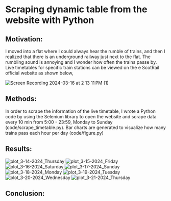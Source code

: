 # Scraping dynamic table from the website with Python
## Motivation: 

I moved into a flat where I could always hear the rumble of trains, and then I realized that there is an underground railway just next to the flat. The rumbling sound is annoying and I wonder how often the trains passe by. Live timetables for specific train stations can be viewed on the e ScotRail official website as shown below,

![Screen Recording 2024-03-16 at 2 13 11 PM (1)](https://github.com/QiaosiLi/scrape_dynamic_table_from_website_with_python/assets/140426435/2d017c07-2971-49c4-98ed-81dc976f0dd9)

## Methods:
In order to scrape the information of the live timetable, I wrote a Python code by using the Selenium library to open the website and scrape data every 10 min from 5:00 - 23:59, Monday to Sunday (code/scrape_timetable.py). Bar charts are generated to visualize how many trains pass each hour per day (code/figure.py)

## Results:

![plot_3-14-2024_Thursday](https://github.com/QiaosiLi/scrape_dynamic_table_from_website_with_python/assets/140426435/e6816917-9dc6-4af3-a134-9dfaedcbd19f)
![plot_3-15-2024_Friday](https://github.com/QiaosiLi/scrape_dynamic_table_from_website_with_python/assets/140426435/df5954bd-f20a-4c66-b993-1e64a030ee10)
![plot_3-16-2024_Saturday](https://github.com/QiaosiLi/scrape_dynamic_table_from_website_with_python/assets/140426435/c204379b-aa50-4555-a8fd-b9cda2461ac5)
![plot_3-17-2024_Sunday](https://github.com/QiaosiLi/scrape_dynamic_table_from_website_with_python/assets/140426435/f5240c34-cccf-4145-ac7c-fd5f41be2f16)
![plot_3-18-2024_Monday](https://github.com/QiaosiLi/scrape_dynamic_table_from_website_with_python/assets/140426435/be2839c7-8eac-4a74-9390-a3ace68f8378)
![plot_3-19-2024_Tuesday](https://github.com/QiaosiLi/scrape_dynamic_table_from_website_with_python/assets/140426435/1a7fd0e2-9be5-4586-9ecf-2cfc5c089170)
![plot_3-20-2024_Wednesday](https://github.com/QiaosiLi/scrape_dynamic_table_from_website_with_python/assets/140426435/655e36da-0138-4cc2-9bef-b0b462720457)
![plot_3-21-2024_Thursday](https://github.com/QiaosiLi/scrape_dynamic_table_from_website_with_python/assets/140426435/b3318849-6dd6-49cd-8bb6-baf0095c5cd5)

## Conclusion:




